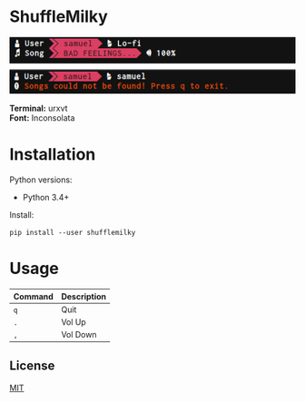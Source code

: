 # ShuffleMilky
![ShuffleMilky](https://github.com/samucafreitas/shufflemilky/blob/master/img/shufflemilky.png)

<b>Terminal:</b> urxvt<br>
<b>Font:</b> Inconsolata

# Installation
Python versions:
* Python 3.4+

Install:
```shell
pip install --user shufflemilky
```

# Usage
Command    |  Description
---------- |  ---------
  `q`      | Quit
  `.`      | Vol Up
  `,`      | Vol Down

## License

[MIT](LICENSE)
